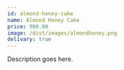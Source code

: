 ```yaml
---
id: almond-honey-cake
name: Almond Honey Cake
price: 900.00
image: /dist/images/almondhoney.png
delivary: true
---
```

Description goes here.